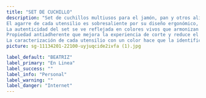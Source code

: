 ```yaml
---
title: "SET DE CUCHILLO"
description: "Set de cuchillos multiusos para el jamón, pan y otros alimentos que permiten toda clase de cortes especiales. Además, cuenta con tijeras polifuncionales y un pelador de alta calidad.
El agarre de cada utensilio es sobresaliente por su diseño ergonómico, lo que facilita el corte preciso y reduce cualquier riesgo de accidentes.
La autenticidad del set se ve reflejada en colores vivos que armonizan con un sinfín de estilos de cocina.
Propiedad antiadherente que mejora la experiencia de corte y reduce el tiempo posterior de limpieza.
La caracterización de cada utensilio con un color hace que la identificación sea rápida y efectiva, impidiendo así que se contaminen los cuchillos por equivocación."
picture: sg-11134201-22100-uyjuqcide2ivfa (1).jpg

label_default: "BEATRIZ" 
label_primary: "En Linea"
label_success: ""
label_info: "Personal"
label_warning: ""
label_danger: "Internet"
---
```

